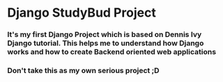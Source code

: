 # Django StudyBud Project

### It's my first Django Project which is based on Dennis Ivy Django tutorial. This helps me to understand how Django works and how to create Backend oriented web applications

### Don't take this as my own serious project ;D
